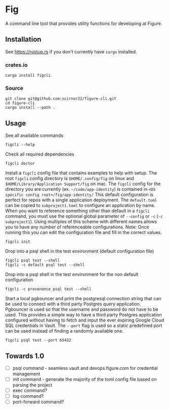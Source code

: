 # Fig

A command line tool that provides utility functions for developing at Figure.

## Installation

See https://rustup.rs if you don't currently have `cargo` installed.

### crates.io

```
cargo install figcli
```

### Source

```
git clone git@github.com:scirner22/figure-cli.git
cd figure-cli
cargo install --path .
```

## Usage

See all available commands

```
figcli --help
```

Check all required dependencies

```
figcli doctor
```

Install a `figcli` config file that contains examples to help with setup. The root `figcli` config directory is
`$HOME/.config/fig` on linux and `$HOME/Library/Application Support/fig` on mac. The `figcli` config for
the directory you are currently (ex. `~/code/app-identity`) is contained in `<OS specific config root>/fig/app-identity/`
This default configuration is perfect for repos with a single application deployment.
The `default.toml` can be copied to `subproject1.toml` to configure an application by name. When you
want to reference something other than default in a `figcli` command, you must use the optional global
parameter of `--config` or `-c` (`-c subproject1`). Using multiples of this scheme with different names allows you to
have any number of referenceable configurations. Note: Once running this you can edit the configuration file
and fill in the correct values.

```
figcli init
```

Drop into a psql shell in the test environment (default configuration file)

```
figcli psql test --shell
figcli -c default psql test --shell
```

Drop into a psql shell in the test environment for the non default configuration

```
figcli -c provenance psql test --shell
```

Start a local pgbouncer and print the postgresql connection string that can be used to connect
with a third party Postgres query application. Pgbouncer is used so that the username and password
do not have to be used. This provides a simple way to have a third party Postgres application
configured without having to fetch and input the ever expiring Google Cloud SQL credentials
in Vault. The `--port` flag is used so a static predefined port can be used instead of finding
a randomly available one.

```
figcli psql test --port 65432
```

## Towards 1.0

- [ ] psql command - seamless vault and devops.figure.com for credential management
- [ ] init command - generate the majority of the toml config file based on parsing the project
- [ ] exec command?
- [ ] log command?
- [ ] port-forward command?
